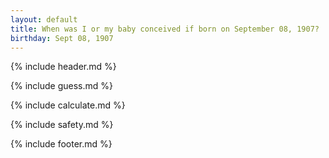 ```yaml
---
layout: default
title: When was I or my baby conceived if born on September 08, 1907?
birthday: Sept 08, 1907
---
```


{% include header.md %}

{% include guess.md %}

{% include calculate.md %}

{% include safety.md %}

{% include footer.md %}



